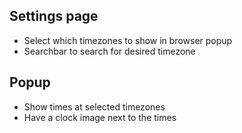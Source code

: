 ## Settings page

- Select which timezones to show in browser popup
- Searchbar to search for desired timezone

## Popup

- Show times at selected timezones
- Have a clock image next to the times
